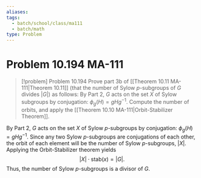 ```yaml
---
aliases: 
tags:
  - batch/school/class/ma111
  - batch/math
type: Problem
---
```

# Problem 10.194 MA-111

> [!problem] Problem 10.194
> Prove part 3b of [[Theorem 10.11 MA-111|Theorem 10.11]] (that the number of Sylow $p$-subgroups of $G$ divides $\left| G \right|$) as follows: By Part 2, $G$ acts on the set $X$ of Sylow subgroups by conjugation: $\phi_{g}(H)=gHg^{-1}$. Compute the number of orbits, and apply the [[Theorem 10.10 MA-111|Orbit-Stabilizer Theorem]].

By Part 2, $G$ acts on the set $X$ of Sylow $p$-subgroups by conjugation: $\phi_{g}(H)=gHg^{-1}$. Since any two Sylow $p$-subgroups are conjugations of each other, the orbit of each element will be the number of Sylow $p$-subgroups, $\left| X \right|$. Applying the Orbit-Stabilizer theorem yields
$$
\left| X \right| \cdot  \text{stab}(x) = \left| G \right| .
$$
Thus, the number of Sylow $p$-subgroups is a divisor of $G$. 

